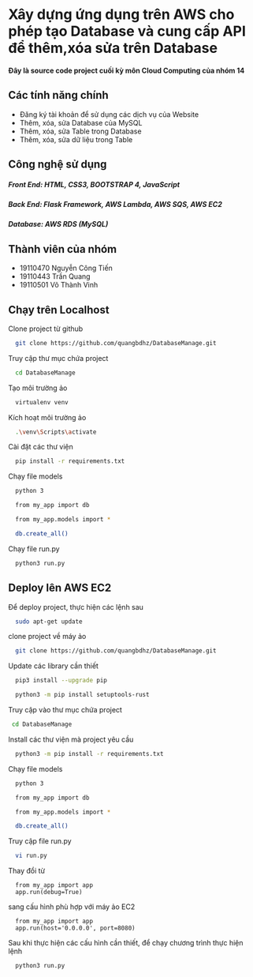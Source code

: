 # Xây dựng ứng dụng trên AWS cho phép tạo Database và cung cấp API để thêm,xóa sửa trên Database 

#### Đây là source code project cuối kỳ môn Cloud Computing của nhóm 14

## Các tính năng chính

- Đăng ký tài khoản để sử dụng các dịch vụ của Website
- Thêm, xóa, sửa Database của MySQL
- Thêm, xóa, sửa Table trong Database
- Thêm, xóa, sửa dữ liệu trong Table

## Công nghệ sử dụng

##### Front End: HTML, CSS3, BOOTSTRAP 4, JavaScript

##### Back End: Flask Framework, AWS Lambda, AWS SQS, AWS EC2

##### Database: AWS RDS (MySQL)

## Thành viên của nhóm

- 19110470	Nguyễn Công Tiến
- 19110443  Trần Quang
- 19110501  Võ Thành Vinh

## Chạy trên Localhost

Clone project từ github

```bash
  git clone https://github.com/quangbdhz/DatabaseManage.git
```

Truy cập thư mục chứa project

```bash
  cd DatabaseManage
```

Tạo môi trường ảo

```bash
  virtualenv venv
```

Kích hoạt môi trường ảo

```bash
  .\venv\Scripts\activate
```

Cài đặt các thư viện 

```bash
  pip install -r requirements.txt
```

Chạy file models

```bash
  python 3
```

```bash
  from my_app import db
```

```bash
  from my_app.models import *
```

```bash
  db.create_all()
```

Chạy file run.py

```bash
  python3 run.py
```

## Deploy lên AWS EC2

Để deploy project, thực hiện các lệnh sau

```bash
  sudo apt-get update
```

clone project về máy ảo

```bash
  git clone https://github.com/quangbdhz/DatabaseManage.git
```

Update các library cần thiết

```bash
  pip3 install --upgrade pip
```

```bash
  python3 -m pip install setuptools-rust
```

Truy cập vào thư mục chứa project

```bash
 cd DatabaseManage
```

Install các thư viện mà project yêu cầu

```bash
  python3 -m pip install -r requirements.txt
```

Chạy file models

```bash
  python 3
```

```bash
  from my_app import db
```

```bash
  from my_app.models import *
```

```bash
  db.create_all()
```

Truy cập file run.py

```bash
  vi run.py
```

Thay đổi từ 

```python3
  from my_app import app
  app.run(debug=True)
```

sang cấu hình phù hợp với máy ảo EC2

```python3
  from my_app import app
  app.run(host='0.0.0.0', port=8080)
```

Sau khi thực hiện các cấu hình cần thiết, để chạy chương trình thực hiện lệnh

```bash
  python3 run.py
```

